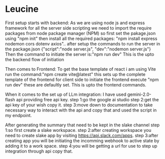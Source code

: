 # Leucine
First setup starts with backend:
As we are using node js and express framework for all the server side scripting we need to import the require packages from node package manager (NPM)
so first set the pakage.json using
"npm init"
then install all the required packages:
"npm install express nodemon cors dotenv axios"..
after setup the commands to run the server in the package.json
{"script":"node server.js",
"dev":"nodemon server.js"}
Then the command to initiate the server is:"npm run dev"
This is the upto the backend flow of initiation

Then comes to Frontend:
To get the base template of react i am using Vite
run the command:"npm create vite@latest"
this sets up the complete template of the frontend for client side
to initiate the frontend execute "npm run dev"
these are defaultly set.
This is upto the frontend commands.

When it comes to the set up of LLm integration:
I have used gemini-2.0-flash api providing free api key.
step 1:go the google ai studio
step 2:get the api key of your wish copy it.
step 3:move down to documentation to take necessary way to interact with the api and copy that and used the script in my endpoint.

After generating the summary that need to be kept in the slake channel
step 1:so first create a slake workspace.
step 2:after creating workspace you need to create slake app  by visiting https://api.slack.com/apps.
step 3:after creating app you will be initiating the incomming webhook to active state by adding it to a work space.
step 4:you will be getting a url for use to step up integration through api copy that.

